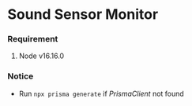 # Sound Sensor Monitor

### Requirement

1. Node v16.16.0

### Notice

- Run `npx prisma generate` if _PrismaClient_ not found
